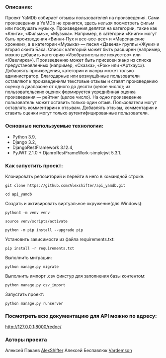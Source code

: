 ### Описание:

Проект YaMDb собирает отзывы пользователей на произведения. Сами произведения в YaMDb не хранятся, здесь нельзя посмотреть фильм или послушать музыку.
Произведения делятся на категории, такие как «Книги», «Фильмы», «Музыка». Например, в категории «Книги» могут быть произведения «Винни-Пух и все-все-все» и «Марсианские хроники», а в категории «Музыка» — песня «Давеча» группы «Жуки» и вторая сюита Баха. Список категорий может быть расширен (например, можно добавить категорию «Изобразительное искусство» или «Ювелирка»). 
Произведению может быть присвоен жанр из списка предустановленных (например, «Сказка», «Рок» или «Артхаус»). 
Добавлять произведения, категории и жанры может только администратор.
Благодарные или возмущённые пользователи оставляют к произведениям текстовые отзывы и ставят произведению оценку в диапазоне от одного до десяти (целое число); из пользовательских оценок формируется усреднённая оценка произведения — рейтинг (целое число). На одно произведение пользователь может оставить только один отзыв.
Пользователи могут оставлять комментарии к отзывам.
Добавлять отзывы, комментарии и ставить оценки могут только аутентифицированные пользователи.


### Основные используемые технологии:

* Python 3.9,
* Django 3.2,
* DjangoRestFramework 3.12.4,
* PyJWT 2.1.0 + DjanroRestFrameWork-simplejwt 5.3.1.

### Как запустить проект:

Клонировать репозиторий и перейти в него в командной строке:

```
git clone https://github.com/Alexshifter/api_yamdb.git
```

```
cd api_yamdb
```

Cоздать и активировать виртуальное окружение(для Windows):

```
python3 -m venv venv
```

```
source venv/scripts/activate
```

```
python -m pip install --upgrade pip
```

Установить зависимости из файла requirements.txt:

```
pip install -r requirements.txt
```

Выполнить миграции:

```
python manage.py migrate
```
Выполнить импорт .csv фикстур для заполнения базы контентом:
```
python manage.py csv_import
```
Запустить проект:
```
python manage.py runserver
```
### Посмотреть всю документацию для API можно по адресу:
http://127.0.0.1:8000/redoc/
### Авторы проекта
Алексей Пакаев [AlexShifter](https://github.com/AlexShifter)
Алексей Беспавлюк [Vardemson](https://github.com/VardDemson)

